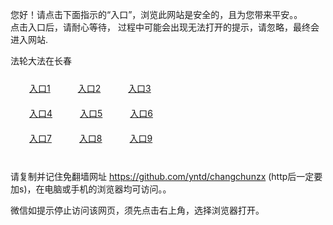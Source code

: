 您好！请点击下面指示的“入口”，浏览此网站是安全的，且为您带来平安。。 <br/>
点击入口后，请耐心等待， 过程中可能会出现无法打开的提示，请忽略，最终会进入网站. </br>

法轮大法在长春<br/>
<div style="padding:10px"><a style="margin:20px" target="_blank" href="https://do53zt36nhrqt.cloudfront.net/2Qpsp?kleqkns" id="ccLink1" rel="nofollow">入口1</a> <a target="_blank" style="margin:20px" href="https://d2fyqdv27fhx1m.cloudfront.net/2Qpsp?uksnnge" id="ccLink2" rel="nofollow">入口2</a> <a style="margin:20px" target="_blank" href="https://dvf7tvayzlmmx.cloudfront.net/2Qpsp?dzhwggr" id="ccLink3" rel="nofollow">入口3</a></div>

<div style="padding:10px" ><a style="margin:20px" target="_blank" href="https://do53zt36nhrqt.cloudfront.net/2Qpsp?kleqkns" id="ccLink4" rel="nofollow">入口4</a> <a style="margin:20px" href="https://d2fyqdv27fhx1m.cloudfront.net/2Qpsp?uksnnge" target="_blank" id="ccLink5" rel="nofollow">入口5</a> <a style="margin:20px" href="https://dvf7tvayzlmmx.cloudfront.net/2Qpsp?dzhwggr" target="_blank" id="ccLink6" rel="nofollow">入口6</a></div>

<div style="padding:10px"><a style="margin:20px" target="_blank" href="https://do53zt36nhrqt.cloudfront.net/2Qpsp?kleqkns" id="ccLink7" rel="nofollow">入口7</a> <a style="margin:20px" href="https://d2fyqdv27fhx1m.cloudfront.net/2Qpsp?uksnnge" target="_blank" id="ccLink8" rel="nofollow">入口8</a> <a style="margin:20px" target="_blank" href="https://dvf7tvayzlmmx.cloudfront.net/2Qpsp?dzhwggr" id="ccLink9" rel="nofollow">入口9</a></div>

<br/>



请复制并记住免翻墙网址 https://github.com/yntd/changchunzx (http后一定要加s)，在电脑或手机的浏览器均可访问。。<br/>

微信如提示停止访问该网页，须先点击右上角，选择浏览器打开。
